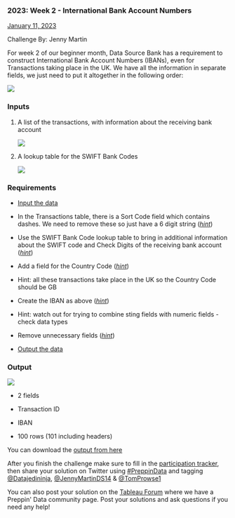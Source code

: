 ﻿### 2023: Week 2 - International Bank Account Numbers

[January 11, 2023](https://preppindata.blogspot.com/2023/01/2023-week-2-international-bank-account.html "permanent link")

Challenge By: Jenny Martin

For week 2 of our beginner month, Data Source Bank has a requirement to construct International Bank Account Numbers (IBANs), even for Transactions taking place in the UK. We have all the information in separate fields, we just need to put it altogether in the following order:

  

[![](https://blogger.googleusercontent.com/img/a/AVvXsEg6cHU6JOCWWyUbCGBixif-Cj3CvRJNRr3RFzcpG7kI8zzL3eAWKBZPdu2UVqivMHILO-zaT2bJ9F2iaNfVWgZIAro_IOwwKi-GjJFVQyJ_O9iE-0X7Iin4vZxbqHiuEsPQp2nDtIjAARQ_aCrSbnmJU6LiU7L64P3gzS68jU9b7_ScOnYI3LOciKGwUw)](https://blogger.googleusercontent.com/img/a/AVvXsEg6cHU6JOCWWyUbCGBixif-Cj3CvRJNRr3RFzcpG7kI8zzL3eAWKBZPdu2UVqivMHILO-zaT2bJ9F2iaNfVWgZIAro_IOwwKi-GjJFVQyJ_O9iE-0X7Iin4vZxbqHiuEsPQp2nDtIjAARQ_aCrSbnmJU6LiU7L64P3gzS68jU9b7_ScOnYI3LOciKGwUw)

  

### Inputs

1.  A list of the transactions, with information about the receiving bank account
    
    [![](https://blogger.googleusercontent.com/img/a/AVvXsEiAItr9blizuA4ej88cecGYqGdUDrReg6X245S-3nwVcwCEdQJTT_Zgq3LaqRPNp3Yk1wDKBarJ2rV-77rWIxmkB9n_d6IH6SniOe-zfAoO0u1iF7_ClvnK_OXoD_yXoshxbhhd633mzwtrYFaTHJu-GbrrBkUeF-meGbHvtIV7wUemkRK-5xO7Djk1qg)](https://blogger.googleusercontent.com/img/a/AVvXsEiAItr9blizuA4ej88cecGYqGdUDrReg6X245S-3nwVcwCEdQJTT_Zgq3LaqRPNp3Yk1wDKBarJ2rV-77rWIxmkB9n_d6IH6SniOe-zfAoO0u1iF7_ClvnK_OXoD_yXoshxbhhd633mzwtrYFaTHJu-GbrrBkUeF-meGbHvtIV7wUemkRK-5xO7Djk1qg)
    
      
    
2.  A lookup table for the SWIFT Bank Codes
    
    [![](https://blogger.googleusercontent.com/img/a/AVvXsEg6fOt52HxeinlLBH6vvkEe80nUpprIXfLmE4H7qwt0U4BNU9n4fzzw-_5bWOI77WJCAId9YFK6Ezzt05F8md6OtyVqeWulnhfukFe1tsv39cQtTU1w952ykX8yb2yOLQp8yyl9ojoj_OHS5vuh6qh61cdI33ZD4ARegghcajZSkj37pErkpnCU_nSHKw)](https://blogger.googleusercontent.com/img/a/AVvXsEg6fOt52HxeinlLBH6vvkEe80nUpprIXfLmE4H7qwt0U4BNU9n4fzzw-_5bWOI77WJCAId9YFK6Ezzt05F8md6OtyVqeWulnhfukFe1tsv39cQtTU1w952ykX8yb2yOLQp8yyl9ojoj_OHS5vuh6qh61cdI33ZD4ARegghcajZSkj37pErkpnCU_nSHKw)
    
      
    

### Requirements

-   [Input the data](https://drive.google.com/drive/folders/10atKDtZtLwyBPOG9NaFiMGzbnZ0jEyCe?usp=share_link)
-   In the Transactions table, there is a Sort Code field which contains dashes. We need to remove these so just have a 6 digit string (_[hint](https://www.youtube.com/watch?v=842bn_H7byU&list=PL_t5OlLHbVGzjl3ygGsOnXbr9sxPOrogY&index=14)_)
-   Use the SWIFT Bank Code lookup table to bring in additional information about the SWIFT code and Check Digits of the receiving bank account (_[hint](https://www.youtube.com/watch?v=UblQU9zVgSk&list=PL_t5OlLHbVGzjl3ygGsOnXbr9sxPOrogY&index=24)_)
-   Add a field for the Country Code (_[hint](https://www.preppindata.com/howto/how-to-create-additional-data)_)

-   Hint: all these transactions take place in the UK so the Country Code should be GB

-   Create the IBAN as above (_[hint](https://www.preppindata.com/howto/how-to-use-string-functions)_)

-   Hint: watch out for trying to combine sting fields with numeric fields - check data types

-   Remove unnecessary fields (_[hint](https://www.youtube.com/watch?v=VIyxvxNtqOI&list=PL_t5OlLHbVGzjl3ygGsOnXbr9sxPOrogY&index=7)_)
-   [Output the data](https://drive.google.com/file/d/1LrzRaNIb25kbgF74x1Si4Bj6a0jsOyMa/view?usp=share_link)

### Output

[![](https://blogger.googleusercontent.com/img/a/AVvXsEgGC22AZ-yZmcUkojCyt9F1d47yJPfgWiVkQCQzLlFsWo9ZxDgZnfjjtuIbxkkvmm4DIlZW2avGb-l5VnMvK59EBLgJ9Fxt54N-GAztcdrlqZzad0aKi6Ipd0uNLPAOcIuNfsXWB8zZ-EmYZN3wswXEG5j11z3hI8yf0v9CYxBR6NE4Xx7nYZixw0AfXg)](https://blogger.googleusercontent.com/img/a/AVvXsEgGC22AZ-yZmcUkojCyt9F1d47yJPfgWiVkQCQzLlFsWo9ZxDgZnfjjtuIbxkkvmm4DIlZW2avGb-l5VnMvK59EBLgJ9Fxt54N-GAztcdrlqZzad0aKi6Ipd0uNLPAOcIuNfsXWB8zZ-EmYZN3wswXEG5j11z3hI8yf0v9CYxBR6NE4Xx7nYZixw0AfXg)

-   2 fields

-   Transaction ID
-   IBAN

-   100 rows (101 including headers)

You can download the [output from here](https://drive.google.com/file/d/1LrzRaNIb25kbgF74x1Si4Bj6a0jsOyMa/view?usp=share_link)

  

After you finish the challenge make sure to fill in the [participation tracker](https://docs.google.com/forms/d/e/1FAIpQLSdZzudRXwUvjhWwNawwz1kGXcYeQ9gBnAhCOvlA7qEDknGu4A/viewform), then share your solution on Twitter using [#PreppinData](https://twitter.com/search?q=%23preppindata&src=typed_query) and tagging [@Datajedininja](https://twitter.com/Datajedininja), [@JennyMartinDS14](https://twitter.com/JennyMartinDS14) & [@TomProwse1](https://twitter.com/TomProwse1)

You can also post your solution on the [Tableau Forum](https://community.tableau.com/s/group/0F94T000000gQqoSAE/preppindata) where we have a Preppin' Data community page. Post your solutions and ask questions if you need any help!
